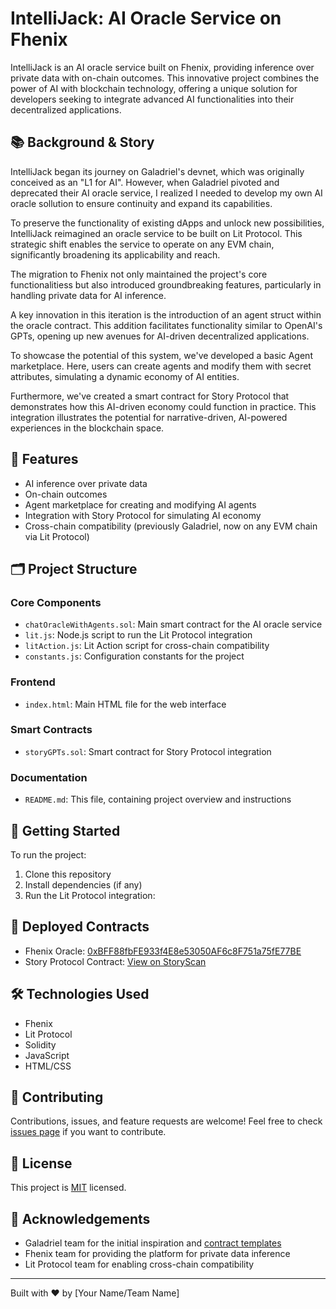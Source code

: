 # IntelliJack: AI Oracle Service on Fhenix

IntelliJack is an AI oracle service built on Fhenix, providing inference over private data with on-chain outcomes. This innovative project combines the power of AI with blockchain technology, offering a unique solution for developers seeking to integrate advanced AI functionalities into their decentralized applications.

## 📚 Background & Story

IntelliJack began its journey on Galadriel's devnet, which was originally conceived as an "L1 for AI". However, when Galadriel pivoted and deprecated their AI oracle service, I realized I needed to develop my own AI oracle sollution to ensure continuity and expand its capabilities.

To preserve the functionality of existing dApps and unlock new possibilities, IntelliJack reimagined an oracle service to be built on Lit Protocol. This strategic shift enables the service to operate on any EVM chain, significantly broadening its applicability and reach.

The migration to Fhenix  not only maintained the project's core functionalitiess but also introduced groundbreaking features, particularly in handling private data for AI inference. 

A key innovation in this iteration is the introduction of an agent struct within the oracle contract. This addition facilitates functionality similar to OpenAI's GPTs, opening up new avenues for AI-driven decentralized applications.

To showcase the potential of this system, we've developed a basic Agent marketplace. Here, users can create agents and modify them with secret attributes, simulating a dynamic economy of AI entities.

Furthermore, we've created a smart contract for Story Protocol that demonstrates how this AI-driven economy could function in practice. This integration illustrates the potential for narrative-driven, AI-powered experiences in the blockchain space.

## 🌟 Features

- AI inference over private data
- On-chain outcomes
- Agent marketplace for creating and modifying AI agents
- Integration with Story Protocol for simulating AI economy
- Cross-chain compatibility (previously Galadriel, now on any EVM chain via Lit Protocol)

## 🗂️ Project Structure

### Core Components
- `chatOracleWithAgents.sol`: Main smart contract for the AI oracle service
- `lit.js`: Node.js script to run the Lit Protocol integration
- `litAction.js`: Lit Action script for cross-chain compatibility
- `constants.js`: Configuration constants for the project

### Frontend
- `index.html`: Main HTML file for the web interface

### Smart Contracts
- `storyGPTs.sol`: Smart contract for Story Protocol integration

### Documentation
- `README.md`: This file, containing project overview and instructions

## 🚀 Getting Started

To run the project:

1. Clone this repository
2. Install dependencies (if any)
3. Run the Lit Protocol integration:
## 🔗 Deployed Contracts

- Fhenix Oracle: [0xBFF88fbFE933f4E8e53050AF6c8F751a75fE77BE](https://explorer.helium.fhenix.zone/address/0xBFF88fbFE933f4E8e53050AF6c8F751a75fE77BE)
- Story Protocol Contract: [View on StoryScan](https://testnet.storyscan.xyz/tx/0x8d5f073dd52e5c0608f4047e87e0d8eaeb99b3261873dab5660286fb83ed1b80)

## 🛠️ Technologies Used

- Fhenix
- Lit Protocol
- Solidity
- JavaScript
- HTML/CSS

## 🤝 Contributing

Contributions, issues, and feature requests are welcome! Feel free to check [issues page](link-to-your-issues-page) if you want to contribute.

## 📄 License

This project is [MIT](link-to-your-license-file) licensed.

## 🙏 Acknowledgements

- Galadriel team for the initial inspiration and [contract templates](https://github.com/galadriel-ai/contracts/tree/main/contracts/contracts)
- Fhenix team for providing the platform for private data inference
- Lit Protocol team for enabling cross-chain compatibility

---

Built with ❤️ by [Your Name/Team Name]
